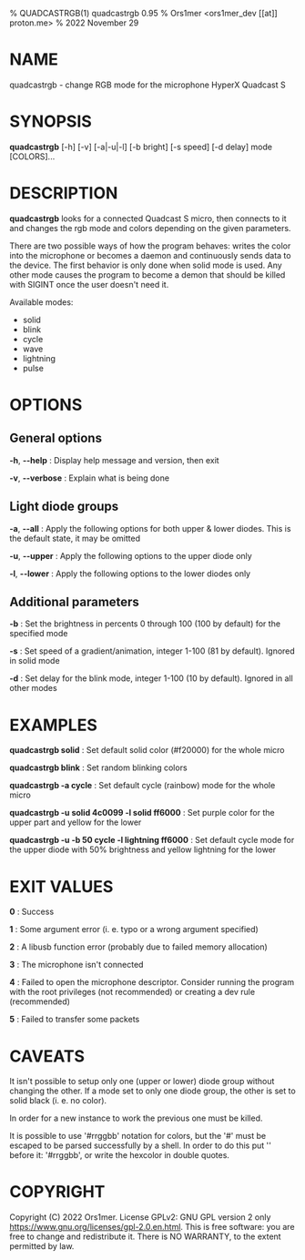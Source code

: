 % QUADCASTRGB(1) quadcastrgb 0.95
% Ors1mer <ors1mer_dev [[at]] proton.me>
% 2022 November 29

# NAME
quadcastrgb - change RGB mode for the microphone HyperX Quadcast S

# SYNOPSIS
**quadcastrgb** [-h] [-v] [-a|-u|-l] [-b bright] [-s speed] [-d delay] mode [COLORS]...

# DESCRIPTION
**quadcastrgb** looks for a connected Quadcast S micro, then connects to it and
changes the rgb mode and colors depending on the given parameters.

There are two possible ways of how the program behaves: writes the color into
the microphone or becomes a daemon and continuously sends data to the device.
The first behavior is only done when solid mode is used. Any other mode causes
the program to become a demon that should be killed with SIGINT once the user
doesn't need it.

Available modes:  
- solid  
- blink  
- cycle  
- wave  
- lightning  
- pulse

# OPTIONS
## General options
**-h**, **--help**
: Display help message and version, then exit

**-v**, **--verbose**
: Explain what is being done

## Light diode groups
**-a**, **--all**
: Apply the following options for both upper & lower diodes.
This is the default state, it may be omitted

**-u**, **--upper**
: Apply the following options to the upper diode only

**-l**, **--lower**
: Apply the following options to the lower diodes only

## Additional parameters
**-b**
: Set the brightness in percents 0 through 100 (100 by default) for the
specified mode

**-s**
: Set speed of a gradient/animation, integer 1-100 (81 by default).
Ignored in solid mode

**-d**
: Set delay for the blink mode, integer 1-100 (10 by default).
Ignored in all other modes

# EXAMPLES
**quadcastrgb solid**
: Set default solid color (#f20000) for the whole micro

**quadcastrgb blink**
: Set random blinking colors

**quadcastrgb -a cycle**
: Set default cycle (rainbow) mode for the whole micro

**quadcastrgb -u solid 4c0099 -l solid ff6000**
: Set purple color for the upper part and yellow for the lower

**quadcastrgb -u -b 50 cycle -l lightning ff6000**
: Set default cycle mode for the upper diode with 50% brightness and yellow
lightning for the lower

# EXIT VALUES
**0**
: Success

**1**
: Some argument error (i. e. typo or a wrong argument specified)

**2**
: A libusb function error (probably due to failed memory allocation)

**3**
: The microphone isn't connected

**4**
: Failed to open the microphone descriptor. Consider running the program with
the root privileges (not recommended) or creating a dev rule (recommended)

**5**
: Failed to transfer some packets

# CAVEATS
It isn't possible to setup only one (upper or lower) diode group without
changing the other. If a mode set to only one diode group, the other is set to
solid black (i. e. no color).

In order for a new instance to work the previous one must be killed.

It is possible to use '#rrggbb' notation for colors, but the '#' must be
escaped to be parsed successfully by a shell. In order to do this put '\'
before it: '\#rrggbb', or write the hexcolor in double quotes.

# COPYRIGHT
Copyright (C) 2022 Ors1mer. License GPLv2: GNU GPL version 2 only
<https://www.gnu.org/licenses/gpl-2.0.en.html>.
This is free software: you are free to change and redistribute it. There is
NO WARRANTY, to the extent permitted by law.
